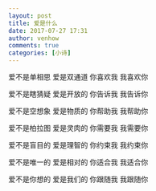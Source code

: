 ```yaml
---
layout: post
title: 爱是什么
date: 2017-07-27 17:31
author: venhow
comments: true
categories: [小诗]
---
```

爱不是单相思
爱是双通道
你喜欢我
我喜欢你

爱不是瞎猜疑
爱是开放的
你告诉我
我告诉你

爱不是空想象
爱是物质的
你帮助我
我帮助你

爱不是柏拉图
爱是灵肉的
你需要我
我需要你

爱不是盲目的
爱是理智的
你约束我
我约束你

爱不是唯一的
爱是相对的
你适合我
我适合你

爱不是你想的
爱是我们的
你跟随我
我跟随你
